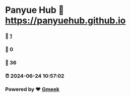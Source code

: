 # Panyue Hub :link: https://panyuehub.github.io 
### :page_facing_up: [1](https://panyuehub.github.io/tag.html) 
### :speech_balloon: 0 
### :hibiscus: 36 
### :alarm_clock: 2024-06-24 10:57:02 
### Powered by :heart: [Gmeek](https://github.com/Meekdai/Gmeek)
